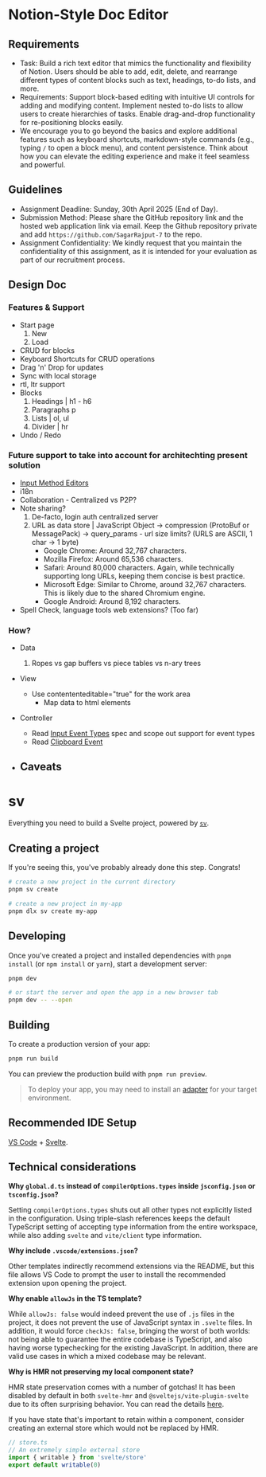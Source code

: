 # Notion-Style Doc Editor

## Requirements
- Task: Build a rich text editor that mimics the functionality and flexibility of Notion. Users should be able to add, edit, delete, and rearrange different types of content blocks such as text, headings, to-do lists, and more.
- Requirements: Support block-based editing with intuitive UI controls for adding and modifying content. Implement nested to-do lists to allow users to create hierarchies of tasks. Enable drag-and-drop functionality for re-positioning blocks easily.
- We encourage you to go beyond the basics and explore additional features such as keyboard shortcuts, markdown-style commands (e.g., typing `/` to open a block menu), and content persistence. Think about how you can elevate the editing experience and make it feel seamless and powerful.

## Guidelines
- Assignment Deadline: Sunday, 30th April 2025 (End of Day).
- Submission Method: Please share the GitHub repository link and the hosted web application link via email. Keep the Github repository private and add `https://github.com/SagarRajput-7` to the repo.
- Assignment Confidentiality: We kindly request that you maintain the confidentiality of this assignment, as it is intended for your evaluation as part of our recruitment process.


## Design Doc

### Features & Support
- Start page
    1. New
    2. Load
- CRUD for blocks
- Keyboard Shortcuts for CRUD operations
- Drag 'n' Drop for updates
- Sync with local storage
- rtl, ltr support
- Blocks
    1. Headings | h1 - h6
    2. Paragraphs p
    3. Lists | ol, ul
    4. Divider | hr
- Undo / Redo

### Future support to take into account for architechting present solution
- [Input Method Editors](https://developer.mozilla.org/en-US/docs/Glossary/Input_method_editor)
- i18n
- Collaboration - Centralized vs P2P?
- Note sharing?
    1. De-facto, login auth centralized server
    2. URL as data store | JavaScript Object -> compression (ProtoBuf or MessagePack) -> query_params - url size limits? (URLS are ASCII, 1 char -> 1 byte)
        - Google Chrome: Around 32,767 characters.   
        - Mozilla Firefox: Around 65,536 characters.   
        - Safari: Around 80,000 characters. Again, while technically supporting long URLs, keeping them concise is best practice.
        - Microsoft Edge: Similar to Chrome, around 32,767 characters. This is likely due to the shared Chromium engine.   
        - Google Android: Around 8,192 characters. 
- Spell Check, language tools web extensions? (Too far)



### How?
- Data
    1. Ropes vs gap buffers vs piece tables vs n-ary trees

- View
    - Use contententeditable="true" for the work area
        - Map data to html elements

- Controller
    - Read [Input Event Types](https://w3c.github.io/input-events/#interface-InputEvent-Attributes) spec and scope out support for event types 
    - Read [Clipboard Event](https://developer.mozilla.org/en-US/docs/Web/API/ClipboardEvent)

- Caveats
    - 


# sv

Everything you need to build a Svelte project, powered by [`sv`](https://github.com/sveltejs/cli).

## Creating a project

If you're seeing this, you've probably already done this step. Congrats!

```bash
# create a new project in the current directory
pnpm sv create

# create a new project in my-app
pnpm dlx sv create my-app
```

## Developing

Once you've created a project and installed dependencies with `pnpm install` (or `npm install` or `yarn`), start a development server:

```bash
pnpm dev

# or start the server and open the app in a new browser tab
pnpm dev -- --open
```

## Building

To create a production version of your app:

```bash
pnpm run build
```

You can preview the production build with `pnpm run preview`.

> To deploy your app, you may need to install an [adapter](https://svelte.dev/docs/kit/adapters) for your target environment.

## Recommended IDE Setup

[VS Code](https://code.visualstudio.com/) + [Svelte](https://marketplace.visualstudio.com/items?itemName=svelte.svelte-vscode).

## Technical considerations

**Why `global.d.ts` instead of `compilerOptions.types` inside `jsconfig.json` or `tsconfig.json`?**

Setting `compilerOptions.types` shuts out all other types not explicitly listed in the configuration. Using triple-slash references keeps the default TypeScript setting of accepting type information from the entire workspace, while also adding `svelte` and `vite/client` type information.

**Why include `.vscode/extensions.json`?**

Other templates indirectly recommend extensions via the README, but this file allows VS Code to prompt the user to install the recommended extension upon opening the project.

**Why enable `allowJs` in the TS template?**

While `allowJs: false` would indeed prevent the use of `.js` files in the project, it does not prevent the use of JavaScript syntax in `.svelte` files. In addition, it would force `checkJs: false`, bringing the worst of both worlds: not being able to guarantee the entire codebase is TypeScript, and also having worse typechecking for the existing JavaScript. In addition, there are valid use cases in which a mixed codebase may be relevant.

**Why is HMR not preserving my local component state?**

HMR state preservation comes with a number of gotchas! It has been disabled by default in both `svelte-hmr` and `@sveltejs/vite-plugin-svelte` due to its often surprising behavior. You can read the details [here](https://github.com/rixo/svelte-hmr#svelte-hmr).

If you have state that's important to retain within a component, consider creating an external store which would not be replaced by HMR.

```ts
// store.ts
// An extremely simple external store
import { writable } from 'svelte/store'
export default writable(0)
```
